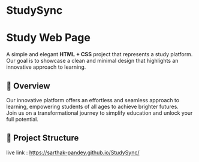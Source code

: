 # StudySync
# Study Web Page

A simple and elegant **HTML + CSS** project that represents a study platform.  
Our goal is to showcase a clean and minimal design that highlights an innovative approach to learning.

## 🌟 Overview

Our innovative platform offers an effortless and seamless approach to learning, empowering students of all ages to achieve brighter futures.  
Join us on a transformational journey to simplify education and unlock your full potential.

## 📂 Project Structure

live link : https://sarthak-pandey.github.io/StudySync/
